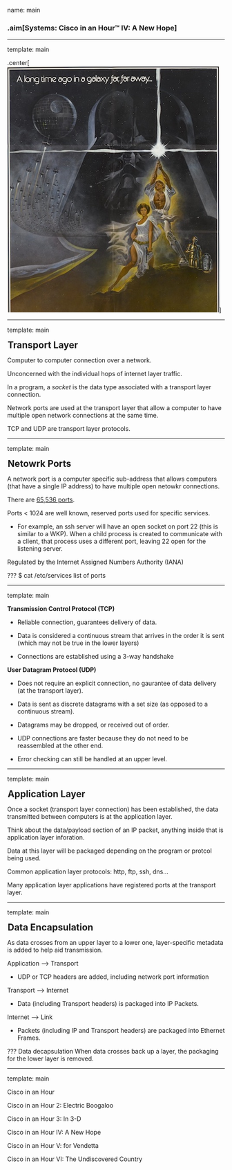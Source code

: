 name: main

### .aim[Systems: Cisco in an Hour™ IV: A New Hope]
<style>
.aim {
font-size: .75em;
border-bottom: 1px solid lightgray;
margin: 1px;
}
.remark-inline-code {
  background-color: lightgray;
  border-radius: 3px;
  padding-left: 2px;
  padding-right: 2px;
}
h4 {
font-size: 1.5em;
margin: 1px;
}

center_img {
  display: block;
  text-align: center;
}

.table {
  border: solid 1px black;
}

</style>

---
template: main

.center[![star wars](assets/l34_starwars.jpg)]

---
template: main

#### Transport Layer

Computer to computer connection over a network.

Unconcerned with the individual hops of internet layer traffic.

In a program, a _socket_ is the data type associated with a transport layer connection.

Network ports are used at the transport layer that allow a computer to have multiple open network connections at the same time.

TCP and UDP are transport layer protocols.

---
template: main

#### Netowrk Ports

A network port is a computer specific sub-address that allows computers (that have a single IP address) to have multiple open netowkr connections.

There are [65,536 ports](https://en.wikipedia.org/wiki/List_of_TCP_and_UDP_port_numbers).

Ports < 1024 are well known, reserved ports used for specific services.

* For example, an ssh server will have an open socket on port 22 (this is similar to a WKP). When a child process is created to communicate with a client, that process uses a different port, leaving 22 open for the listening server.

Regulated by the Internet Assigned Numbers Authority (IANA)

???
$ cat /etc/services
list of ports

---
template: main

__Transmission Control Protocol (TCP)__

* Reliable connection, guarantees delivery of data.

* Data is considered a continuous stream that arrives in the order it is sent (which may not be true in the lower layers)

* Connections are established using a 3-way handshake

__User Datagram Protocol (UDP)__

* Does not require an explicit connection, no gaurantee of data delivery (at the transport layer).

* Data is sent as discrete datagrams with a set size (as opposed to a continuous stream).

* Datagrams may be dropped, or received out of order.

* UDP connections are faster because they do not need to be reassembled at the other end.

* Error checking can still be handled at an upper level.

---
template: main

#### Application Layer

Once a socket (transport layer connection) has been established, the data transmitted between computers is at the application layer.

Think about the data/payload section of an IP packet, anything inside that is application layer inforation.

Data at this layer will be packaged depending on the program or protcol being used.

Common application layer protocols: http, ftp, ssh, dns...

Many application layer applications have registered ports at the transport layer.

---
template: main

#### Data Encapsulation

As data crosses from an upper layer to a lower one, layer-specific metadata is added to help aid transmission.

Application —> Transport
* UDP or TCP headers are added, including network port information

Transport —> Internet
* Data (including Transport headers) is packaged into IP Packets.

Internet —> Link
* Packets (including IP and Transport headers) are packaged into Ethernet Frames.

???
Data decapsulation
When data crosses back up a layer, the packaging for the lower layer is removed.


---
template: main

Cisco in an Hour

Cisco in an Hour 2: Electric Boogaloo

Cisco in an Hour 3: In 3-D

Cisco in an Hour IV: A New Hope

Cisco in an Hour V: for Vendetta

Cisco in an Hour VI: The Undiscovered Country
